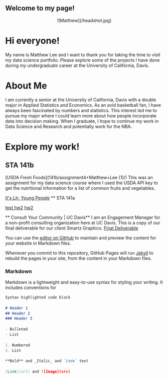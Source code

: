 
## Welcome to my page! 

<center>![Matthew](/headshot.jpg)</center>


# Hi everyone!
My name is Matthew Lee and I want to thank you for taking the time to visit my data science portfolio. Please explore some of the projects I have done during my undergraduate career at the University of California, Davis. 


# About Me
I am currently a senior at the University of California, Davis with a double major in Applied Statistics and Economics. As an avid basketball fan, I have always been fascinated by numbers and statistics. This interest led me to pursue my major where I could learn more about how people incorporate data into decision making. When I graduate, I hope to continue my work in Data Science and Research and potentially work for the NBA. 


# Explore my work!
## STA 141b
[USDA Fresh Foods](141b/assignment4+Matthew+Lee (1)/) 
This was an assignment for my data science course where I used the USDA API key to get the nutritional information for a list of common fruits and vegetables. 

[It's Lit- Young People](https://ehkhong.github.com/io/sta-141b-proj/Calculated2.py.ipynb)
** STA 141a

[test hw2](141a/141a+hw+2.html)
[hw2](141a/141a+hw+2/)

** Consult Your Community | UC Davis**
I am an Engagement Manager for a non-profit consulting organization here at UC Davis. This is a copy of our final deliverable for our client Smartz Graphics. 
[Final Deliverable](FINAL_cyc.pdf)

You can use the [editor on GitHub](https://github.com/mtslee/mtslee.github.io/edit/master/README.md) to maintain and preview the content for your website in Markdown files.

Whenever you commit to this repository, GitHub Pages will run [Jekyll](https://jekyllrb.com/) to rebuild the pages in your site, from the content in your Markdown files.

### Markdown

Markdown is a lightweight and easy-to-use syntax for styling your writing. It includes conventions for

```markdown
Syntax highlighted code block

# Header 1
## Header 2
### Header 3

- Bulleted
- List

1. Numbered
2. List

**Bold** and _Italic_ and `Code` text

[Link](url) and ![Image](src)
```
